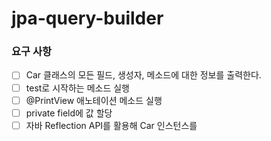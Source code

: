 # jpa-query-builder

### 요구 사항
+ [ ] Car 클래스의 모든 필드, 생성자, 메소드에 대한 정보를 출력한다.
+ [ ] test로 시작하는 메소드 실행
+ [ ] @PrintView 애노테이션 메소드 실행
+ [ ] private field에 값 할당
+ [ ] 자바 Reflection API를 활용해 Car 인스턴스를

